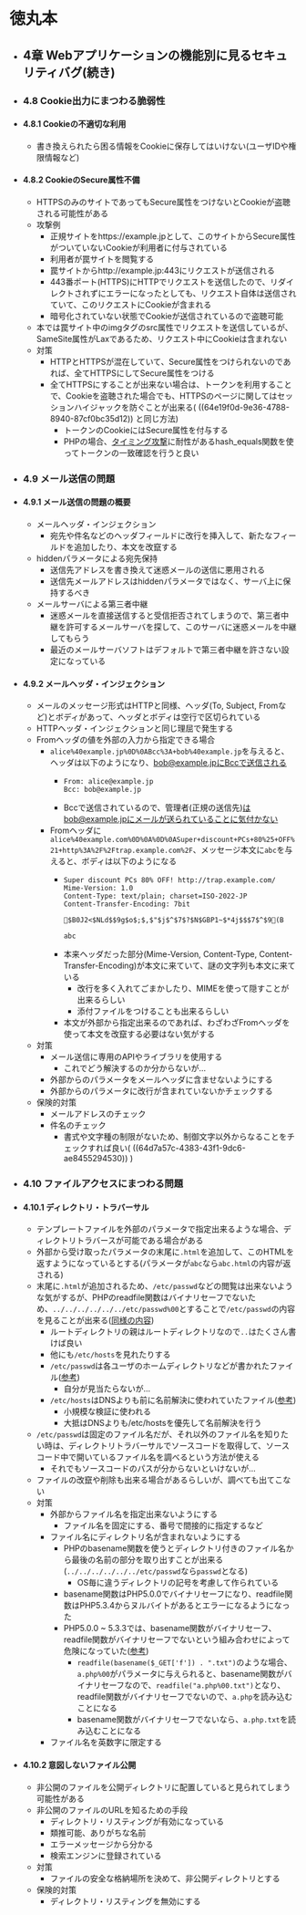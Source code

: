 # 徳丸本
- ## 4章 Webアプリケーションの機能別に見るセキュリティバグ(続き)
- ### 4.8 Cookie出力にまつわる脆弱性
- #### 4.8.1 Cookieの不適切な利用
	- 書き換えられたら困る情報をCookieに保存してはいけない(ユーザIDや権限情報など)
- #### 4.8.2 CookieのSecure属性不備
	- HTTPSのみのサイトであってもSecure属性をつけないとCookieが盗聴される可能性がある
	- 攻撃例
		- 正規サイトをhttps://example.jpとして、このサイトからSecure属性がついていないCookieが利用者に付与されている
		- 利用者が罠サイトを閲覧する
		- 罠サイトからhttp://example.jp:443にリクエストが送信される
		- 443番ポート(HTTPS)にHTTPでリクエストを送信したので、リダイレクトされずにエラーになったとしても、リクエスト自体は送信されていて、このリクエストにCookieが含まれる
		- 暗号化されていない状態でCookieが送信されているので盗聴可能
	- 本では罠サイト中のimgタグのsrc属性でリクエストを送信しているが、SameSite属性がLaxであるため、リクエスト中にCookieは含まれない
	- 対策
		- HTTPとHTTPSが混在していて、Secure属性をつけられないのであれば、全てHTTPSにしてSecure属性をつける
		- 全てHTTPSにすることが出来ない場合は、トークンを利用することで、Cookieを盗聴された場合でも、HTTPSのページに関してはセッションハイジャックを防ぐことが出来る( ((64e19f0d-9e36-4788-8940-87cf0bc35d12)) と同じ方法)
			- トークンのCookieにはSecure属性を付与する
			- PHPの場合、[タイミング攻撃](https://corgi-lab.com/programming/timing-attack/)に耐性があるhash_equals関数を使ってトークンの一致確認を行うと良い
- ### 4.9 メール送信の問題
- #### 4.9.1 メール送信の問題の概要
	- メールヘッダ・インジェクション
		- 宛先や件名などのヘッダフィールドに改行を挿入して、新たなフィールドを追加したり、本文を改竄する
	- hiddenパラメータによる宛先保持
		- 送信先アドレスを書き換えて迷惑メールの送信に悪用される
		- 送信先メールアドレスはhiddenパラメータではなく、サーバ上に保持するべき
	- メールサーバによる第三者中継
		- 迷惑メールを直接送信すると受信拒否されてしまうので、第三者中継を許可するメールサーバを探して、このサーバに迷惑メールを中継してもらう
		- 最近のメールサーバソフトはデフォルトで第三者中継を許さない設定になっている
- #### 4.9.2 メールヘッダ・インジェクション
	- メールのメッセージ形式はHTTPと同様、ヘッダ(To, Subject, Fromなど)とボディがあって、ヘッダとボディは空行で区切られている
	- HTTPヘッダ・インジェクションと同じ理屈で発生する
	- Fromヘッダの値を外部の入力から指定できる場合
		- `alice%40example.jp%0D%0ABcc%3A+bob%40example.jp`を与えると、ヘッダは以下のようになり、bob@example.jpにBccで送信される
			- ```
			  From: alice@example.jp
			  Bcc: bob@example.jp
			  ```
			- Bccで送信されているので、管理者(正規の送信先)はbob@example.jpにメールが送られていることに気付かない
		- Fromヘッダに`alice%40example.com%0D%0A%0D%0ASuper+discount+PCs+80%25+OFF%21+http%3A%2F%2Ftrap.example.com%2F`、メッセージ本文に`abc`を与えると、ボディは以下のようになる
			- ```
			  Super discount PCs 80% OFF! http://trap.example.com/
			  Mime-Version: 1.0
			  Content-Type: text/plain; charset=ISO-2022-JP
			  Content-Transfer-Encoding: 7bit
			  
			  $B0J2<$NLd$$9g$o$;$,$"$j$^$7$?$N$GBP1~$*4j$$$7$^$9(B
			  
			  abc
			  ```
			- 本来ヘッダだった部分(Mime-Version, Content-Type, Content-Transfer-Encoding)が本文に来ていて、謎の文字列も本文に来ている
				- 改行を多く入れてごまかしたり、MIMEを使って隠すことが出来るらしい
				- 添付ファイルをつけることも出来るらしい
			- 本文が外部から指定出来るのであれば、わざわざFromヘッダを使って本文を改竄する必要はない気がする
	- 対策
		- メール送信に専用のAPIやライブラリを使用する
			- これでどう解決するのか分からないが...
		- 外部からのパラメータをメールヘッダに含ませないようにする
		- 外部からのパラメータに改行が含まれていないかチェックする
	- 保険的対策
		- メールアドレスのチェック
		- 件名のチェック
			- 書式や文字種の制限がないため、制御文字以外からなることをチェックすれば良い( ((64d7a57c-4383-43f1-9dc6-ae8455294530)) )
- ### 4.10 ファイルアクセスにまつわる問題
- #### 4.10.1 ディレクトリ・トラバーサル
	- テンプレートファイルを外部のパラメータで指定出来るような場合、ディレクトリトラバースが可能である場合がある
	- 外部から受け取ったパラメータの末尾に`.html`を追加して、このHTMLを返すようになっているとする(パラメータが`abc`なら`abc.html`の内容が返される)
	- 末尾に`.html`が追加されるため、`/etc/passwd`などの閲覧は出来ないような気がするが、PHPのreadfile関数はバイナリセーフでないため、`../../../../../../etc/passwd%00`とすることで`/etc/passwd`の内容を見ることが出来る([同様の内容](https://security.stackexchange.com/questions/137343/exploiting-the-php-readfile-function-when-a-filename-is-appended-to-the-path))
		- ルートディレクトリの親はルートディレクトリなので`..`はたくさん書けば良い
		- 他にも`/etc/hosts`を見れたりする
		- `/etc/passwd`は各ユーザのホームディレクトリなどが書かれたファイル([参考](https://www.ikueikan.ac.jp/biblion/1997/sysadmin/node18.html))
			- 自分が見当たらないが...
		- `/etc/hosts`はDNSよりも前に名前解決に使われていたファイル([参考](https://linuc.org/study/knowledge/506/))
			- 小規模な検証に使われる
			- 大抵はDNSよりも/etc/hostsを優先して名前解決を行う
	- `/etc/passwd`は固定のファイル名だが、それ以外のファイル名を知りたい時は、ディレクトリトラバーサルでソースコードを取得して、ソースコード中で開いているファイル名を調べるという方法が使える
		- それでもソースコードのパスが分からないといけないが...
	- ファイルの改竄や削除も出来る場合があるらしいが、調べても出てこない
	- 対策
		- 外部からファイル名を指定出来ないようにする
			- ファイル名を固定にする、番号で間接的に指定するなど
		- ファイル名にディレクトリ名が含まれないようにする
			- PHPのbasename関数を使うとディレクトリ付きのファイル名から最後の名前の部分を取り出すことが出来る(`../../../../../../etc/passwd`なら`passwd`となる)
				- OS毎に違うディレクトリの記号を考慮して作られている
			- basename関数はPHP5.0.0でバイナリセーフになり、readfile関数はPHP5.3.4からヌルバイトがあるとエラーになるようになった
			- PHP5.0.0 ~ 5.3.3では、basename関数がバイナリセーフ、readfile関数がバイナリセーフでないという組み合わせによって危険になっていた([参考](https://twitter.com/ockeghem/status/1347357074041147392))
				- `readfile(basename($_GET['f']) . ".txt")`のような場合、`a.php%00`がパラメータに与えられると、basename関数がバイナリセーフなので、`readfile("a.php%00.txt")`となり、readfile関数がバイナリセーフでないので、`a.php`を読み込むことになる
				- basename関数がバイナリセーフでないなら、`a.php.txt`を読み込むことになる
		- ファイル名を英数字に限定する
- #### 4.10.2 意図しないファイル公開
	- 非公開のファイルを公開ディレクトリに配置していると見られてしまう可能性がある
	- 非公開のファイルのURLを知るための手段
		- ディレクトリ・リスティングが有効になっている
		- 類推可能、ありがちな名前
		- エラーメッセージから分かる
		- 検索エンジンに登録されている
	- 対策
		- ファイルの安全な格納場所を決めて、非公開ディレクトリとする
	- 保険的対策
		- ディレクトリ・リスティングを無効にする